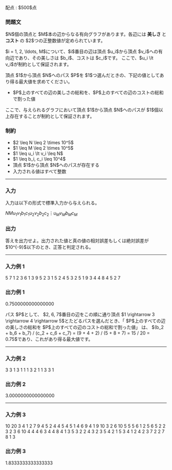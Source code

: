 
<div>

<span>

<span>

<p>
配点 : $500$点
</p>

<div>

<section>

### **問題文**

<p>
$N$個の頂点と $M$本の辺からなる有向グラフがあります。各辺には
<strong>
美しさ
</strong>
と
<strong>
コスト
</strong>
の $2$つの正整数値が定められています。
</p>

<p>
$i = 1, 2, \ldots, M$について、$i$番目の辺は頂点 $u_i$から頂点 $v_i$への有向辺であり、その美しさは $b_i$、コストは $c_i$です。
ここで、$u_i \lt v_i$が制約として保証されます。
</p>

<p>
頂点 $1$から頂点 $N$へのパス $P$を $1$つ選んだときの、下記の値としてあり得る最大値を求めてください。
</p>

<ul>

<li>
$P$上のすべての辺の美しさの総和を、$P$上のすべての辺のコストの総和で割った値
</li>

</ul>

<p>
ここで、与えられるグラフにおいて頂点 $1$から頂点 $N$へのパスが $1$個以上存在することが制約として保証されます。
</p>

</section>

</div>

<div>

<section>

### **制約**

<ul>

<li>
$2 \leq N \leq 2 \times 10^5$
</li>

<li>
$1 \leq M \leq 2 \times 10^5$
</li>

<li>
$1 \leq u_i \lt v_i \leq N$
</li>

<li>
$1 \leq b_i, c_i \leq 10^4$
</li>

<li>
頂点 $1$から頂点 $N$へのパスが存在する
</li>

<li>
入力される値はすべて整数
</li>

</ul>

</section>

</div>

---

<div>

<div>

<section>

### **入力**

<p>
入力は以下の形式で標準入力から与えられる。
</p>

<div>

$N$$M$$u_1$$v_1$$b_1$$c_1$$u_2$$v_2$$b_2$$c_2$$\vdots$$u_M$$v_M$$b_M$$c_M$
</div>

</section>

</div>

<div>

<section>

### **出力**

<p>
答えを出力せよ。出力された値と真の値の相対誤差もしくは絶対誤差が $10^{-9}$以下のとき、正答と判定される。
</p>

</section>

</div>

</div>

---

<div>

<section>

### **入力例 1**

<div>

5 7
1 2 3 6
1 3 9 5
2 3 1 5
2 4 5 3
2 5 1 9
3 4 4 8
4 5 2 7

</div>

</section>

</div>

<div>

<section>

### **出力例 1**

<div>

0.7500000000000000

</div>

<p>
パス $P$として、 $2, 6, 7$番目の辺をこの順に通り頂点 $1 \rightarrow 3 \rightarrow 4 \rightarrow 5$とたどるパスを選んだとき、「 $P$上のすべての辺の美しさの総和を $P$上のすべての辺のコストの総和で割った値」
は、
$(b_2 + b_6 + b_7) / (c_2 + c_6 + c_7) = (9 + 4 + 2) / (5 + 8 + 7) = 15 / 20 = 0.75$であり、これがあり得る最大値です。
</p>

</section>

</div>

---

<div>

<section>

### **入力例 2**

<div>

3 3
1 3 1 1
1 3 2 1
1 3 3 1

</div>

</section>

</div>

<div>

<section>

### **出力例 2**

<div>

3.0000000000000000

</div>

</section>

</div>

---

<div>

<section>

### **入力例 3**

<div>

10 20
3 4 1 2
7 9 4 5
2 4 4 5
4 5 1 4
6 9 4 1
9 10 3 2
6 10 5 5
5 6 1 2
5 6 5 2
2 3 2 3
6 10 4 4
4 6 3 4
4 8 4 1
3 5 3 2
2 4 3 2
3 5 4 2
1 5 3 4
1 2 4 2
3 7 2 2
7 8 1 3

</div>

</section>

</div>

<div>

<section>

### **出力例 3**

<div>

1.8333333333333333

</div>

</section>

</div>

</span>

</span>

</div>
